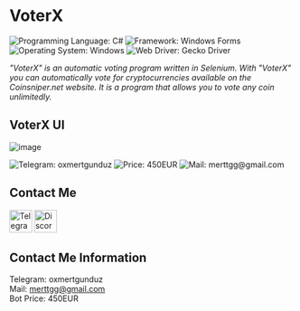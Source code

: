 # VoterX

![Programming Language: C#](https://img.shields.io/badge/Programming%20Language-C%23-brightgreen?style=for-the-badge)
![Framework: Windows Forms](https://img.shields.io/badge/Framework-Windows%20Forms-brightgreen?style=for-the-badge)
![Operating System: Windows](https://img.shields.io/badge/Operating%20System-Windows-brightgreen?style=for-the-badge)
![Web Driver: Gecko Driver](https://img.shields.io/badge/Web%20Driver-Gecko%20Driver-brightgreen?style=for-the-badge)

<i>"VoterX" is an automatic voting program written in Selenium. With "VoterX" you can automatically vote for cryptocurrencies available on the Coinsniper.net website. It is a program that allows you to vote any coin unlimitedly.</i>

## VoterX UI

![image](https://user-images.githubusercontent.com/65850970/146350675-626b639e-d88a-4dc2-8953-43c2657c1dc8.png)

![Telegram: oxmertgunduz](https://img.shields.io/badge/Telegram-oxmertgunduz-brightgreen?style=for-the-badge)
![Price: 450EUR](https://img.shields.io/badge/Price-450EUR-brightgreen?style=for-the-badge)
![Mail: merttgg@gmail.com](https://img.shields.io/badge/Mail-merttgg%40gmail.com-brightgreen?style=for-the-badge)

## Contact Me

[<img alt="Telegram" width="40px" src="https://user-images.githubusercontent.com/65850970/161066540-57e804a6-526a-44cf-b3cb-359896b660a6.svg"/>](https://t.me/+POUnJKvv7LoyMTE8/)
[<img alt="Discord" width="40px" src="https://user-images.githubusercontent.com/65850970/161066043-df077e06-f9b2-4fc1-a78d-58ffae0e2812.svg"/>](https://discord.gg/TxKB47RyMc/)

## Contact Me Information

Telegram: <a>oxmertgunduz</a> <br>
Mail: merttgg@gmail.com <br>
Bot Price: 450EUR
